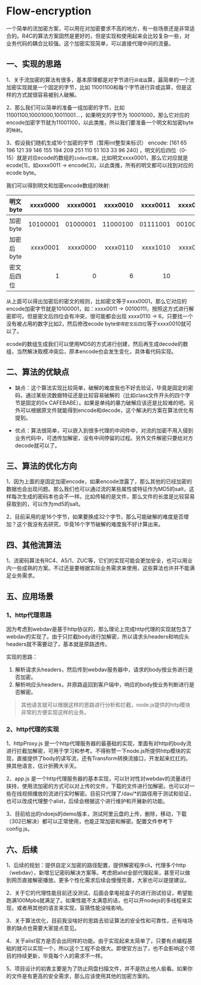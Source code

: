 # Flow-encryption
一个简单的流加密方案，可以用在对加密要求不高的地方，有一些场景还是非常适合的。R4C的算法方案固然是更好的，但是实现和使用起来会比较复杂一些，对业务代码的耦合比较强。这个加密实现简单，可以直接代理中间的流量。

## 一、实现的思路

1、关于流加密的算法有很多，基本原理都是对字节进行`异或运`算，最简单的一个流加密实现就是一个固定的字节，比如 11001100和每个字节进行异或运算，但是这样的方式就很容易被别人破解。

2、那么我们可以简单的准备一组加密的字节，比如11001100,10001000,10011001...，如果明文的字节为 10001000，那么它对应的encode加密字节就为11001100，以此类推，所以我们要准备一个明文和加密byte的`映射`。

3、假设我们随机生成16个加密的字节（暂用int整型来标识） encode:  [161 65 196 121 39 146 155 194 209 251 110 51 103 33 96 240] ，明文的后四位（0-15）就是对应ecode的数组的`index位置`。比如明文xxxx0001，那么它对应就是 ecode[1]，如xxxx0011 -> encode[3]，以此类推，所有的明文都可以找到对应的ecode byte。

我们可以得到明文和加密encode数组的映射:

| 明文 byte | xxxx0000 | xxxx0001 |xxxx0010 | xxxx0011 |xxxx0100 | ... |
| :-----| ----: | ----: |----: | ----: |----: | ----: |
| 加密 byte | 10100001 | 01000001 |11000100 | 01111001 |00100111 | ... |
| 加密后 byte | xxxx0001 | xxxx0000 |xxxx0110 | xxxx1010 |xxxx0011 | ... |
| 密文后四位 | 1 | 0 |6 | 10 |3 | ... |

从上面可以得出加密后的密文的规则，比如密文等于xxxx0001，那么它对应的encode加密字节就是10100001，如：xxxx0011 -> 00100111，按照这方式进行解密即可。但是密文后四位会有冲突，很可能都会出现 xxxx0110 -> 6，只要找一个没有被占用的数字比如2，然后修改ecode byte`使得密文后四位`等于xxxx0010就可以了。

ecode的数组生成我们可以使用MD5的方式进行创建，然后再生成decode的数组，当然解决取模冲突后，原本encode也会发生变化，具体看代码实现。

## 二、算法的优缺点

- 缺点：这个算法实现比较简单，破解的难度我也不好去验证，毕竟是固定的密码，通过某些流数据特征还是比较容易破解的（比如class文件开头的四个字节是固定的0x CAFEBABE）。如果是单纯的暴力破解应该还是比较难的吧。另外可以根据原文件就能得到encode和decode，这个解决的方案在算法优化有提到。

- 优点：算法很简单，可以嵌入到很多代理的中间件中，对流的加密不用入侵到业务代码中，可透传加解密，没有中间停留的过程。另外文件解密只要给对方decode就可以了。

## 三、算法的优化方向

1、因为上面的是固定加密encode，如果encode泄露了，那么其他的已经加密的数据也会出现问题。那么我们也可以通过流的某些属性或特征作为MD5的salt，这样每次生成的密码本也会不一样。比如传输的是文件，那么文件的长度是比较容易获取到的，可以作为md5的salt。

2、目前采用的是16个字节，如果要换成32个字节，那么可能破解的难度是否增加？这个我没有去研究，毕竟16个字节破解的难度我不好计算出来。

## 四、其他流算法
1、流密码算法有RC4、A5/1、ZUC等，它们的实现可能会更加安全，也可以用业内一些成熟的方案。不过还是要根据实际业务需求来使用，这些算法也许并不能满足业务需求。


## 五、应用场景

### 1、http代理思路
因为考虑到webdav是基于http协议的，那么理论上完成http代理的实现就包含了webdav的实现了。由于只拦截body进行加解密，所以请求头headers和响应头headers就不需要动了，基本就是原路透传。

实现的思路：
1. 解析请求头headers，然后传到webdav服务器中，请求的body按业务进行是否加密。
2. 解析响应头headers，并原路返回到客户端中，响应的body按业务判断进行是否解密。

> 其他语言就可以根据这样的思路进行分析和拦截，node.js提供的http模块非常的方便实现这样的业务。

### 2、http代理的实现
1、httpProxy.js 是一个http代理服务器的最基础的实现，里面有对http的body流进行拦截加解密，可用于学习和参考。不得称赞一下node.js所提供http模块的实现，直接提供了body的读写流，还有Transform转换流接口，开发起来扛扛的。换其他语言，估计折腾大半天。

2、app.js 是一个http代理服务器的基本实现，可以针对性对webdav的流量进行挟持，使用流加密的方式可以对上传的文件，下载的文件进行加解密。也可以对一些在线视频播放的流进行实时解密。目前只代理了/dav/*的路径用于测试和验证，也可以改成代理整个alist，后续会根据这个进行维护和开展新的功能。

3、目前给出的ndoejs的demo版本，测试阿里云盘的上传，删除，移动，下载（302已解决）都可以正常使用，也能正常加密和解密。配置文件参考下config.js。


## 六、后续

1、后续的规划：提供自定义加密的路径配置，提供解密程序cli，代理多个http（webdav），新增忘记密码解决方案等。考虑把alist全部代理起来，甚至可以做到网页直接解密播放。更多个性化需求后续会慢慢完善，大家也可以提提建议。

2、关于它的代理性能目前还没测试，后面会拿电视盒子的进行测试验证，希望能跑满100Mpbs就满足了。如果性能不太满意的话，也可以开nodejs的多线程来实现，或者用其他的语言来实现，盲猜性能没啥影响。

3、关于算法优化，目前我没啥好的思路去验证算法的安全性和可靠性，还有啥场景的缺点也需要大家提点意见。

4、关于alist官方是否会出同样的功能。由于实现起来太简单了，只要有点编程基础的就可以实现一个，所以这个工程不会很大。即使官方出了，也不会影响这个项目的持续更新，毕竟每个人的需求不一样。

5、项目设计的初衷主要是为了防止网盘扫描文件，并不是防止他人偷看。如果你的文件是有更高的安全需求，那么应该使用其他的加密方案的。


 